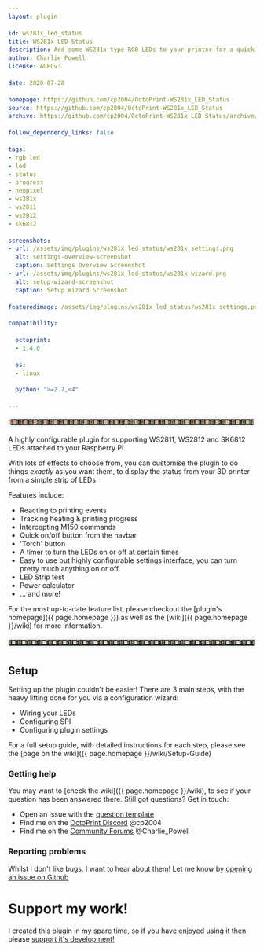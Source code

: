```yaml
---
layout: plugin

id: ws281x_led_status
title: WS281x LED Status
description: Add some WS281x type RGB LEDs to your printer for a quick status update!
author: Charlie Powell
license: AGPLv3

date: 2020-07-28

homepage: https://github.com/cp2004/OctoPrint-WS281x_LED_Status
source: https://github.com/cp2004/OctoPrint-WS281x_LED_Status
archive: https://github.com/cp2004/OctoPrint-WS281x_LED_Status/archive/master.zip

follow_dependency_links: false

tags:
- rgb led
- led
- status
- progress
- neopixel
- ws281x
- ws2811
- ws2812
- sk6812

screenshots:
- url: /assets/img/plugins/ws281x_led_status/ws281x_settings.png
  alt: settings-overview-screenshot
  caption: Settings Overview Screenshot
- url: /assets/img/plugins/ws281x_led_status/ws281x_wizard.png
  alt: setup-wizard-screenshot
  caption: Setup Wizard Screenshot

featuredimage: /assets/img/plugins/ws281x_led_status/ws281x_settings.png

compatibility:

  octoprint:
  - 1.4.0

  os:
  - linux

  python: ">=2.7,<4"

---
```


![rainbow effect](/assets/img/plugins/ws281x_led_status/rainbow.gif)

A highly configurable plugin for supporting WS2811, WS2812 and SK6812 LEDs attached to your Raspberry Pi.

With lots of effects to choose from, you can customise the plugin to do things *exactly* as you want them, to display the status from your 3D printer from a simple strip of LEDs

Features include:
* Reacting to printing events
* Tracking heating & printing progress
* Intercepting M150 commands
* Quick on/off button from the navbar
* 'Torch' button
* A timer to turn the LEDs on or off at certain times
* Easy to use but highly configurable settings interface, you can turn pretty much anything on or off.
* LED Strip test
* Power calculator
* ... and more!

For the most up-to-date feature list, please checkout the [plugin's homepage]({{ page.homepage }}) as well as the [wiki]({{ page.homepage }}/wiki) for more information.

![rainbow effect](/assets/img/plugins/ws281x_led_status/color_wipe.gif)

## Setup
Setting up the plugin couldn't be easier! There are 3 main steps, with the heavy lifting done for you via a configuration wizard:
* Wiring your LEDs
* Configuring SPI
* Configuring plugin settings

For a full setup guide, with detailed instructions for each step, please see the [page on the wiki]({{ page.homepage }}/wiki/Setup-Guide)

### Getting help
You may want to [check the wiki]({{ page.homepage }}/wiki), to see if your question has been answered there. Still got questions? Get in touch:
* Open an issue with the [question template](https://github.com/cp2004/OctoPrint-WS281x_LED_Status/issues/new?assignees=&labels=type%3A+question&template=question.md&title=)
* Find me on the [OctoPrint Discord](https://discord.octoprint.org) @cp2004
* Find me on the [Community Forums](https://community.octoprint.org) @Charlie_Powell

### Reporting problems
Whilst I don't like bugs, I want to hear about them! Let me know by [opening an issue on Github](https://github.com/cp2004/OctoPrint-WS281x_LED_Status/issues/new?assignees=&labels=type%3A+potential+bug&template=bug_report.md&title=%5BBug%5D)


# Support my work!
I created this plugin in my spare time, so if you have enjoyed using it then please [support it's development!](https://github.com/sponsors/cp2004)


